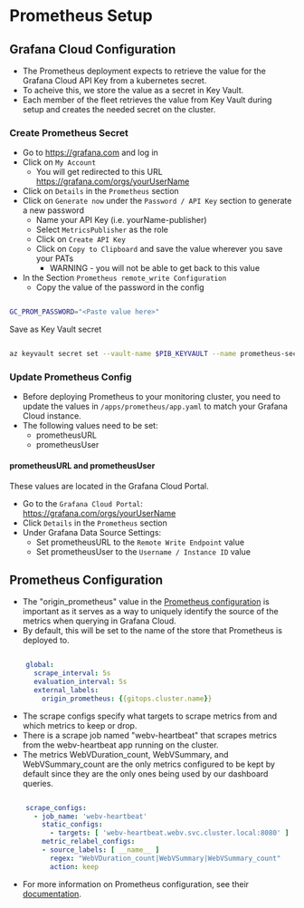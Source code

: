 # Prometheus Setup

## Grafana Cloud Configuration

- The Prometheus deployment expects to retrieve the value for the Grafana Cloud API Key from a kubernetes secret.
- To acheive this, we store the value as a secret in Key Vault.
- Each member of the fleet retrieves the value from Key Vault during setup and creates the needed secret on the cluster.

### Create Prometheus Secret

- Go to <https://grafana.com> and log in
- Click on `My Account`
  - You will get redirected to this URL <https://grafana.com/orgs/yourUserName>
- Click on `Details` in the `Prometheus` section
- Click on `Generate now` under the `Password / API Key` section to generate a new password
  - Name your API Key (i.e. yourName-publisher)
  - Select `MetricsPublisher` as the role
  - Click on `Create API Key`
  - Click on `Copy to Clipboard` and save the value wherever you save your PATs
    - WARNING - you will not be able to get back to this value
- In the Section `Prometheus remote_write Configuration`
  - Copy the value of the password in the config

```bash

GC_PROM_PASSWORD="<Paste value here>"

```

Save as Key Vault secret

```bash

az keyvault secret set --vault-name $PIB_KEYVAULT --name prometheus-secret --value $GC_PROM_PASSWORD

```

### Update Prometheus Config

- Before deploying Prometheus to your monitoring cluster, you need to update the values in `/apps/prometheus/app.yaml` to match your Grafana Cloud instance.
- The following values need to be set:
  - prometheusURL
  - prometheusUser

#### prometheusURL and prometheusUser

These values are located in the Grafana Cloud Portal.

- Go to the `Grafana Cloud Portal`: <https://grafana.com/orgs/yourUserName>
- Click `Details` in the `Prometheus` section
- Under Grafana Data Source Settings:
  - Set prometheusURL to the `Remote Write Endpoint` value
  - Set prometheusUser to the `Username / Instance ID` value

## Prometheus Configuration

- The "origin_prometheus" value in the [Prometheus configuration](./.gitops/dev/prometheus.yaml) is important as it serves as a way to uniquely identify the source of the metrics when querying in Grafana Cloud.
- By default, this will be set to the name of the store that Prometheus is deployed to.

```yaml

    global:
      scrape_interval: 5s
      evaluation_interval: 5s
      external_labels:
        origin_prometheus: {{gitops.cluster.name}}

```

- The scrape configs specify what targets to scrape metrics from and which metrics to keep or drop.
- There is a scrape job named "webv-heartbeat" that scrapes metrics from the webv-heartbeat app running on the cluster.
- The metrics WebVDuration_count, WebVSummary, and WebVSummary_count are the only metrics configured to be kept by default since they are the only ones being used by our dashboard queries.

```yaml

    scrape_configs:
      - job_name: 'webv-heartbeat'
        static_configs:
          - targets: [ 'webv-heartbeat.webv.svc.cluster.local:8080' ]
        metric_relabel_configs:
        - source_labels: [ __name__ ]
          regex: "WebVDuration_count|WebVSummary|WebVSummary_count"
          action: keep

```

- For more information on Prometheus configuration, see their [documentation](https://prometheus.io/docs/prometheus/latest/configuration/configuration/).
